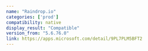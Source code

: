 ```yaml
---
name: "Raindrop.io"
categories: ['prod']
compatibility: native
display_result: "Compatible"
version_from: "5.6.76.0"
link: https://apps.microsoft.com/detail/9PL7PLM5BFT2
---
```

